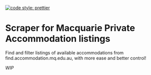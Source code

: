 [![code style: prettier](https://img.shields.io/badge/code_style-prettier-ff69b4.svg?style=flat-square)](https://github.com/prettier/prettier)

# Scraper for Macquarie Private Accommodation listings

Find and filter listings of available accommodations from find.accommodation.mq.edu.au, with more ease and better control!

*WIP*
